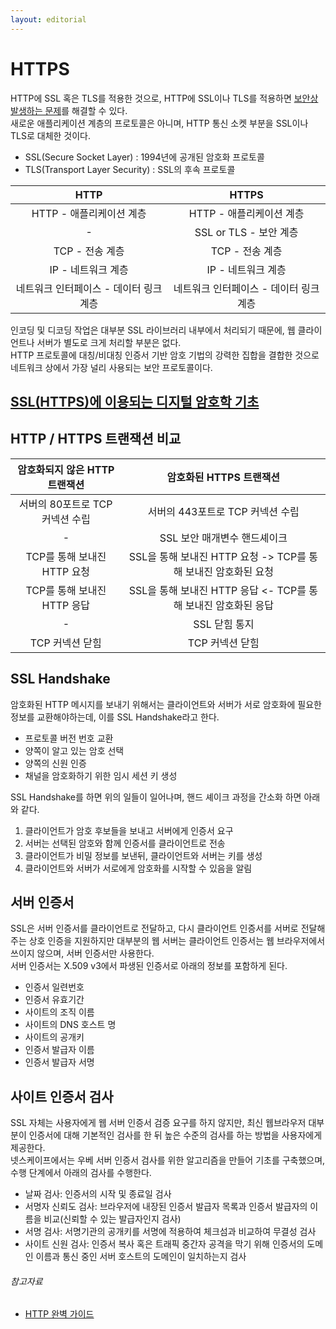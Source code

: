 ```yaml
---
layout: editorial
---
```


# HTTPS

HTTP에 SSL 혹은 TLS를 적용한 것으로, HTTP에 SSL이나 TLS를 적용하면 [보안상 발생하는 문제](http.md/#보안상-문제가-발생하는-http)를 해결할 수 있다.  
새로운 애플리케이션 계층의 프로토콜은 아니며, HTTP 통신 소켓 부분을 SSL이나 TLS로 대체한 것이다.

- SSL(Secure Socket Layer) : 1994년에 공개된 암호화 프로토콜
- TLS(Transport Layer Security) : SSL의 후속 프로토콜

|          HTTP          |         HTTPS          |
|:----------------------:|:----------------------:|
|    HTTP - 애플리케이션 계층    |    HTTP - 애플리케이션 계층    |
|           -            |   SSL or TLS - 보안 계층   |
|      TCP - 전송 계층       |      TCP - 전송 계층       |
|      IP - 네트워크 계층      |      IP - 네트워크 계층      |
| 네트워크 인터페이스 - 데이터 링크 계층 | 네트워크 인터페이스 - 데이터 링크 계층 |

인코딩 및 디코딩 작업은 대부분 SSL 라이브러리 내부에서 처리되기 때문에, 웹 클라이언트나 서버가 별도로 크게 처리할 부분은 없다.  
HTTP 프로토콜에 대칭/비대칭 인증서 기반 암호 기법의 강력한 집합을 결합한 것으로 네트워크 상에서 가장 널리 사용되는 보안 프로토콜이다.

## [SSL(HTTPS)에 이용되는 디지털 암호학 기초](../secure/digital_cryptography_basic.md)

## HTTP / HTTPS 트랜잭션 비교

|  암호화되지 않은 HTTP 트랜잭션  |              암호화된 HTTPS 트랜잭션               |
|:--------------------:|:------------------------------------------:|
| 서버의 80포트로 TCP 커넥션 수립 |           서버의 443포트로 TCP 커넥션 수립            |
|          -           |             SSL 보안 매개변수 핸드셰이크              |
| TCP를 통해 보내진 HTTP 요청  | SSL을 통해 보내진 HTTP 요청 -> TCP를 통해 보내진 암호화된 요청 |
| TCP를 통해 보내진 HTTP 응답  | SSL을 통해 보내진 HTTP 응답 <- TCP를 통해 보내진 암호화된 응답 |
|          -           |                 SSL 닫힘 통지                  |
|      TCP 커넥션 닫힘      |                 TCP 커넥션 닫힘                 |

## SSL Handshake

암호화된 HTTP 메시지를 보내기 위해서는 클라이언트와 서버가 서로 암호화에 필요한 정보를 교환해야하는데, 이를 SSL Handshake라고 한다.

- 프로토콜 버전 번호 교환
- 양쪽이 알고 있는 암호 선택
- 양쪽의 신원 인증
- 채널을 암호화하기 위한 임시 세션 키 생성

SSL Handshake를 하면 위의 일들이 일어나며, 핸드 셰이크 과정을 간소화 하면 아래와 같다.

1. 클라이언트가 암호 후보들을 보내고 서버에게 인증서 요구
2. 서버는 선택된 암호와 함께 인증서를 클라이언트로 전송
3. 클라이언트가 비밀 정보를 보낸뒤, 클라이언트와 서버는 키를 생성
4. 클라이언트와 서버가 서로에게 암호화를 시작할 수 있음을 알림

## 서버 인증서

SSL은 서버 인증서를 클라이언트로 전달하고, 다시 클라이언트 인증서를 서버로 전달해주는 상호 인증을 지원하지만 대부분의 웹 서버는 클라이언트 인증서는 웹 브라우저에서 쓰이지 않으며, 서버 인증서만 사용한다.  
서버 인증서는 X.509 v3에서 파생된 인증서로 아래의 정보를 포함하게 된다.

- 인증서 일련번호
- 인증서 유효기간
- 사이트의 조직 이름
- 사이트의 DNS 호스트 명
- 사이트의 공개키
- 인증서 발급자 이름
- 인증서 발급자 서명

## 사이트 인증서 검사

SSL 자체는 사용자에게 웹 서버 인증서 검증 요구를 하지 않지만, 최신 웹브라우저 대부분이 인증서에 대해 기본적인 검사를 한 뒤 높은 수준의 검사를 하는 방법을 사용자에게 제공한다.  
넷스케이프에서는 우베 서버 인증서 검사를 위한 알고리즘을 만들어 기초를 구축했으며, 수행 단계에서 아래의 검사를 수행한다.

- 날짜 검사: 인증서의 시작 및 종료일 검사
- 서명자 신뢰도 검사: 브라우저에 내장된 인증서 발급자 목록과 인증서 발급자의 이름을 비교(신뢰할 수 있는 발급자인지 검사)
- 서명 검사: 서명기관의 공개키를 서명에 적용하여 체크섬과 비교하여 무결성 검사
- 사이트 신원 검사: 인증서 복사 혹은 트래픽 중간자 공격을 막기 위해 인증서의 도메인 이름과 통신 중인 서버 호스트의 도메인이 일치하는지 검사

###### 참고자료

- [HTTP 완벽 가이드](https://www.nl.go.kr/seoji/contents/S80100000000.do?schM=intgr_detail_view_isbn&page=1&pageUnit=10&schType=simple&schStr=HTTP+완벽+가이드&isbn=9788966261208&cipId=200309770%2C4096969)